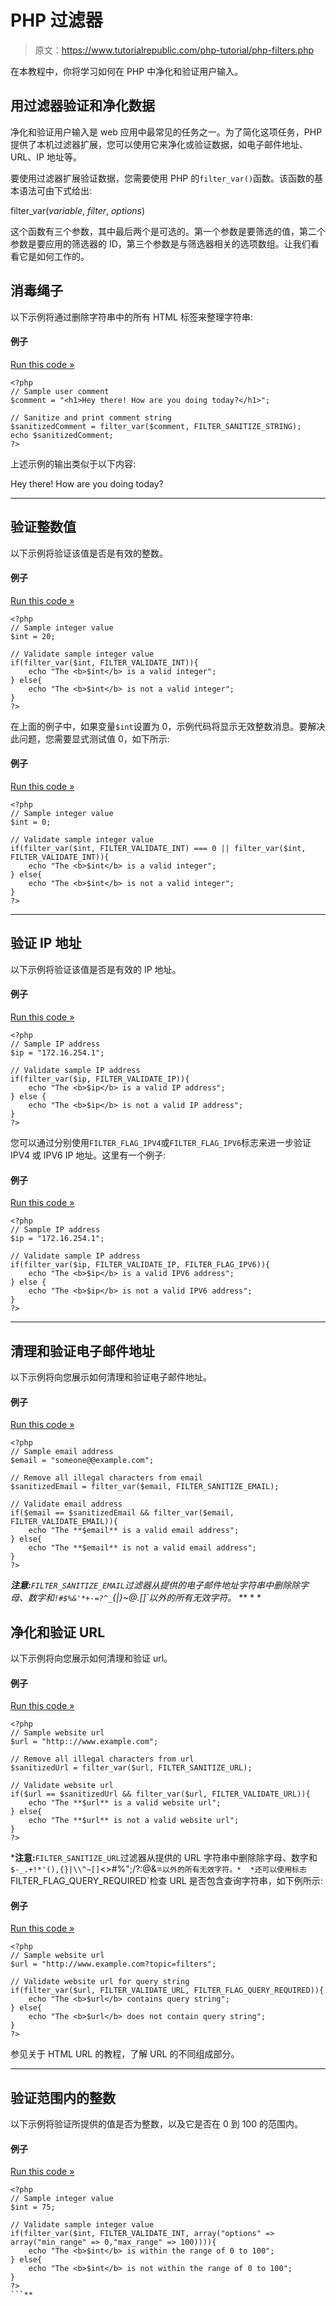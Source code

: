 # PHP 过滤器

> 原文：<https://www.tutorialrepublic.com/php-tutorial/php-filters.php>

在本教程中，你将学习如何在 PHP 中净化和验证用户输入。

## 用过滤器验证和净化数据

净化和验证用户输入是 web 应用中最常见的任务之一。为了简化这项任务，PHP 提供了本机过滤器扩展，您可以使用它来净化或验证数据，如电子邮件地址、URL、IP 地址等。

要使用过滤器扩展验证数据，您需要使用 PHP 的`filter_var()`函数。该函数的基本语法可由下式给出:

filter_var(*variable*, *filter*, *options*)

这个函数有三个参数，其中最后两个是可选的。第一个参数是要筛选的值，第二个参数是要应用的筛选器的 ID，第三个参数是与筛选器相关的选项数组。让我们看看它是如何工作的。

## 消毒绳子

以下示例将通过删除字符串中的所有 HTML 标签来整理字符串:

#### 例子

[Run this code »](../codelab.php?topic=php&file=sanitize-a-string "Run this code to view the output")

```
<?php
// Sample user comment
$comment = "<h1>Hey there! How are you doing today?</h1>";

// Sanitize and print comment string
$sanitizedComment = filter_var($comment, FILTER_SANITIZE_STRING);
echo $sanitizedComment;
?>
```

上述示例的输出类似于以下内容:

Hey there! How are you doing today?

* * *

## 验证整数值

以下示例将验证该值是否是有效的整数。

#### 例子

[Run this code »](../codelab.php?topic=php&file=validate-an-integer "Run this code to view the output")

```
<?php
// Sample integer value
$int = 20;

// Validate sample integer value
if(filter_var($int, FILTER_VALIDATE_INT)){
    echo "The <b>$int</b> is a valid integer";
} else{
    echo "The <b>$int</b> is not a valid integer";
}
?>
```

在上面的例子中，如果变量`$int`设置为 0，示例代码将显示无效整数消息。要解决此问题，您需要显式测试值 0，如下所示:

#### 例子

[Run this code »](../codelab.php?topic=php&file=validate-integers-including-zero "Run this code to view the output")

```
<?php
// Sample integer value
$int = 0;

// Validate sample integer value
if(filter_var($int, FILTER_VALIDATE_INT) === 0 || filter_var($int, FILTER_VALIDATE_INT)){
    echo "The <b>$int</b> is a valid integer";
} else{
    echo "The <b>$int</b> is not a valid integer";
}
?>
```

* * *

## 验证 IP 地址

以下示例将验证该值是否是有效的 IP 地址。

#### 例子

[Run this code »](../codelab.php?topic=php&file=validate-an-ip-address "Run this code to view the output")

```
<?php
// Sample IP address
$ip = "172.16.254.1";

// Validate sample IP address
if(filter_var($ip, FILTER_VALIDATE_IP)){
    echo "The <b>$ip</b> is a valid IP address";
} else {
    echo "The <b>$ip</b> is not a valid IP address";
}
?>
```

您可以通过分别使用`FILTER_FLAG_IPV4`或`FILTER_FLAG_IPV6`标志来进一步验证 IPV4 或 IPV6 IP 地址。这里有一个例子:

#### 例子

[Run this code »](../codelab.php?topic=php&file=validate-ipv6-addresses "Run this code to view the output")

```
<?php
// Sample IP address
$ip = "172.16.254.1";

// Validate sample IP address
if(filter_var($ip, FILTER_VALIDATE_IP, FILTER_FLAG_IPV6)){
    echo "The <b>$ip</b> is a valid IPV6 address";
} else {
    echo "The <b>$ip</b> is not a valid IPV6 address";
}
?>
```

* * *

## 清理和验证电子邮件地址

以下示例将向您展示如何清理和验证电子邮件地址。

#### 例子

[Run this code »](../codelab.php?topic=php&file=sanitize-and-validate-an-email "Run this code to view the output")

```
<?php
// Sample email address
$email = "someone@@example.com";

// Remove all illegal characters from email
$sanitizedEmail = filter_var($email, FILTER_SANITIZE_EMAIL);

// Validate email address
if($email == $sanitizedEmail && filter_var($email, FILTER_VALIDATE_EMAIL)){
    echo "The **$email** is a valid email address";
} else{
    echo "The **$email** is not a valid email address";
}
?>
```

 ***注意:**`FILTER_SANITIZE_EMAIL`过滤器从提供的电子邮件地址字符串中删除除字母、数字和`!#$%&'*+-=?^_`{|}~@.[]`以外的所有无效字符。*  ** * *

## 净化和验证 URL

以下示例将向您展示如何清理和验证 url。

#### 例子

[Run this code »](../codelab.php?topic=php&file=sanitize-and-validate-a-url "Run this code to view the output")

```
<?php
// Sample website url
$url = "http:://www.example.com";

// Remove all illegal characters from url
$sanitizedUrl = filter_var($url, FILTER_SANITIZE_URL);

// Validate website url
if($url == $sanitizedUrl && filter_var($url, FILTER_VALIDATE_URL)){
    echo "The **$url** is a valid website url";
} else{
    echo "The **$url** is not a valid website url";
}
?>
```

 ***注意:**`FILTER_SANITIZE_URL`过滤器从提供的 URL 字符串中删除除字母、数字和`$-_.+!*'(),{}|\\^~[]`<>#%";/?:@&=`以外的所有无效字符。*  *还可以使用标志`FILTER_FLAG_QUERY_REQUIRED`检查 URL 是否包含查询字符串，如下例所示:

#### 例子

[Run this code »](../codelab.php?topic=php&file=validate-if-a-url-contains-query-string "Run this code to view the output")

```
<?php
// Sample website url
$url = "http://www.example.com?topic=filters";

// Validate website url for query string
if(filter_var($url, FILTER_VALIDATE_URL, FILTER_FLAG_QUERY_REQUIRED)){
    echo "The <b>$url</b> contains query string";
} else{
    echo "The <b>$url</b> does not contain query string";
}
?>
```

参见关于 HTML URL 的教程，了解 URL 的不同组成部分。

* * *

## 验证范围内的整数

以下示例将验证所提供的值是否为整数，以及它是否在 0 到 100 的范围内。

#### 例子

[Run this code »](../codelab.php?topic=php&file=validate-if-an-integer-is-between-a-range "Run this code to view the output")

```
<?php
// Sample integer value
$int = 75;

// Validate sample integer value
if(filter_var($int, FILTER_VALIDATE_INT, array("options" => array("min_range" => 0,"max_range" => 100)))){
    echo "The <b>$int</b> is within the range of 0 to 100";
} else{
    echo "The <b>$int</b> is not within the range of 0 to 100";
}
?>
```**
